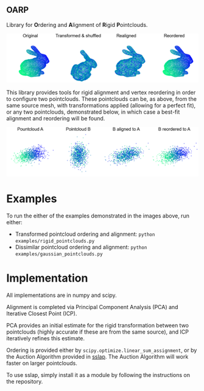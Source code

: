 OARP
----
Library for **O**rdering and **A**lignment of **R**igid **P**ointclouds.

![](examples/rigid_transforms.png)

This library provides tools for rigid alignment and vertex reordering in order to configure two pointclouds. These pointclouds can be, as above, from the same source mesh, with transformations applied (allowing for a perfect fit), or any two pointclouds, demonstrated below, in which case a best-fit alignment and reordering will be found.

![](examples/gaussian_pointclouds.png)

# Examples

To run the either of the examples demonstrated in the images above, run either:

- Transformed pointcloud ordering and alignment: `python examples/rigid_pointclouds.py`
- Dissimilar pointcloud ordering and alignment: `python examples/gaussian_pointclouds.py`

# Implementation

All implementations are in numpy and scipy.

Alignment is completed via Principal Component Analysis (PCA) and Iterative Closest Point (ICP). 

PCA provides an initial estimate for the rigid transformation between two pointclouds (highly accurate if these are from the same source), and ICP iteratively refines this estimate.

Ordering is provided either by ```scipy.optimize.linear_sum_assignment```, or by the Auction Algorithm provided in [sslap](https://github.com/OllieBoyne/sslap). The Auction Algorithm will work faster on larger pointclouds.

To use sslap, simply install it as a module by following the instructions on the repository.